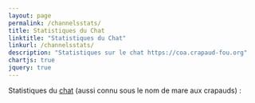 ```yaml
---
layout: page
permalink: /channelsstats/
title: Statistiques du Chat
linktitle: "Statistiques du Chat"
linkurl: /channelsstats/
description: "Statistiques sur le chat https://coa.crapaud-fou.org"
chartjs: true
jquery: true
---
```


Statistiques du <a href="https://coa.crapaud-fou.org">chat</a> (aussi connu sous le nom de mare aux crapauds) :
<canvas id="byChannel"></canvas>
<canvas id="byTsunamy"></canvas>
<canvas id="usersByChannel"></canvas>
<script>

$.getJSON("{{ site.baseurl }}/public/data/channelsstat.json", function (datas){
    updated = datas['updated']

    labels = datas['labels'];

    var ctx = document.getElementById('byChannel').getContext('2d');
    var chart = new Chart(ctx, {
        // The type of chart we want to create
        type: 'bar',

        // The data for our dataset
        data: {
            labels: labels,
            datasets: datas['messagesByChannel'],
        },

        // Configuration options go here
        options: {
            legend: {
                display: false
            },
            title: {
                display: true,
                text: "Nombre de message par canaux (" + updated + ")",
                position: "top"
            },
            responsive: true,
            scales: {
                xAxes: [{
                    stacked: true
                }],
                yAxes: [{
                    stacked: true,
                    ticks: {
                        stepSize: 500
                    }
                }]
            }
        }
    });

    var ctx2 = document.getElementById('byTsunamy').getContext('2d');
    var chart2 = new Chart(ctx2, {
        // The type of chart we want to create
        type: 'bar',

        // The data for our dataset
        data: {
            labels: labels,
            datasets: datas['messagesByTsunamy'],
        },

        // Configuration options go here
        options: {
            legend: {
                display: false
            },
            title: {
                display: true,
                text: "Nombre de message par Tsunami (" + updated + ")",
                position: "top"
            },
            responsive: true,
            scales: {
                xAxes: [{
                    stacked: true
                }],
                yAxes: [{
                    stacked: true,
                    ticks: {
                        stepSize: 500
                    }
                }]
            }
        }
    });

    var ctx3 = document.getElementById('usersByChannel').getContext('2d');
    var chart3 = new Chart(ctx3, {
        // The type of chart we want to create
        type: 'bar',

        // The data for our dataset
        data: {
            labels: labels,
            datasets: datas['usersByChannel'],
        },

        // Configuration options go here
        options: {
            legend: {
                display: false
            },
            title: {
                display: true,
                text: "Nombre d'utilisateur actifs par canaux (" + updated + ")",
                position: "top"
            },
            responsive: true,
            scales: {
                xAxes: [{
                    stacked: true
                }],
                yAxes: [{
                    stacked: true,
                    ticks: {
                        stepSize: 50
                    }
                }]
            }
        }
    });
});
</script>